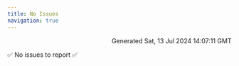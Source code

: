 ```yaml
---
title: No Issues
navigation: true
---
```


<p style="text-align:right;color:#cccs">
Generated Sat, 13 Jul 2024 14:07:11 GMT
</p>
<p>✅ No issues to report ✅</p>



